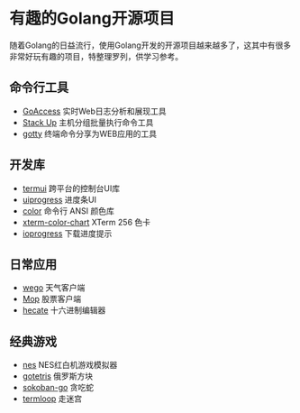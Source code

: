 # 有趣的Golang开源项目

随着Golang的日益流行，使用Golang开发的开源项目越来越多了，这其中有很多非常好玩有趣的项目，特整理罗列，供学习参考。


## 命令行工具

* [GoAccess](https://github.com/allinurl/goaccess)  实时Web日志分析和展现工具
* [Stack Up](https://github.com/pressly/sup)  主机分组批量执行命令工具
* [gotty](https://github.com/yudai/gotty)  终端命令分享为WEB应用的工具


## 开发库

* [termui](https://github.com/gizak/termui)  跨平台的控制台UI库
* [uiprogress](https://github.com/gosuri/uiprogress)  进度条UI
* [color](https://github.com/fatih/color)  命令行 ANSI 颜色库
* [xterm-color-chart](https://github.com/kutuluk/xterm-color-chart) XTerm 256 色卡
* [ioprogress](https://github.com/mitchellh/ioprogress)  下载进度提示


## 日常应用

* [wego](https://github.com/schachmat/wego)  天气客户端
* [Mop](https://github.com/michaeldv/mop)  股票客户端
* [hecate](https://github.com/evanmiller/hecate)  十六进制编辑器


## 经典游戏

* [nes](https://github.com/fogleman/nes)  NES红白机游戏模拟器
* [gotetris](https://github.com/jjinux/gotetris)  俄罗斯方块
* [sokoban-go](https://github.com/rn2dy/sokoban-go)  贪吃蛇
* [termloop](https://github.com/JoelOtter/termloop)  走迷宫
 



